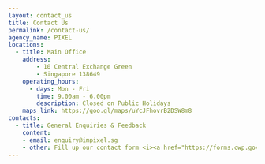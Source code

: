 ```yaml
---
layout: contact_us
title: Contact Us
permalink: /contact-us/
agency_name: PIXEL
locations:
  - title: Main Office
    address:
        - 10 Central Exchange Green
        - Singapore 138649
    operating_hours:
      - days: Mon - Fri
        time: 9.00am - 6.00pm
        description: Closed on Public Holidays
    maps_link: https://goo.gl/maps/uYcJFhovrB2DSW8m8
contacts:
  - title: General Enquiries & Feedback
    content:
    - email: enquiry@impixel.sg
    - other: Fill up our contact form <i><a href="https://forms.cwp.gov.sg/venuerequest/FormNFJO7">here</a></i><br><br><img src="/images/contact-us/pixel-building-photo.jpg" alt="1">
---
```


